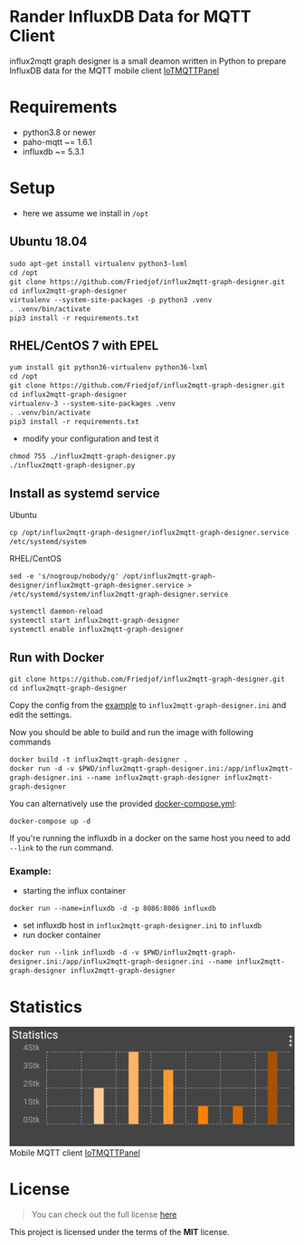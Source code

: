# Rander InfluxDB Data for MQTT Client

influx2mqtt graph designer is a small deamon written in Python
to prepare InfluxDB data for the MQTT mobile client [IoTMQTTPanel](https://play.google.com/store/apps/details?id=snr.lab.iotmqttpanel.prod)


# Requirements
* python3.8 or newer
* paho-mqtt ~= 1.6.1
* influxdb ~= 5.3.1

# Setup
* here we assume we install in ```/opt```

## Ubuntu 18.04
```
sudo apt-get install virtualenv python3-lxml
cd /opt
git clone https://github.com/Friedjof/influx2mqtt-graph-designer.git
cd influx2mqtt-graph-designer
virtualenv --system-site-packages -p python3 .venv
. .venv/bin/activate
pip3 install -r requirements.txt
```

## RHEL/CentOS 7 with EPEL
```
yum install git python36-virtualenv python36-lxml
cd /opt
git clone https://github.com/Friedjof/influx2mqtt-graph-designer.git
cd influx2mqtt-graph-designer
virtualenv-3 --system-site-packages .venv
. .venv/bin/activate
pip3 install -r requirements.txt
```

* modify your configuration and test it
```
chmod 755 ./influx2mqtt-graph-designer.py
./influx2mqtt-graph-designer.py
```

## Install as systemd service
Ubuntu
```
cp /opt/influx2mqtt-graph-designer/influx2mqtt-graph-designer.service /etc/systemd/system
```
RHEL/CentOS
```
sed -e 's/nogroup/nobody/g' /opt/influx2mqtt-graph-designer/influx2mqtt-graph-designer.service > /etc/systemd/system/influx2mqtt-graph-designer.service
```

```
systemctl daemon-reload
systemctl start influx2mqtt-graph-designer
systemctl enable influx2mqtt-graph-designer
```

## Run with Docker
```
git clone https://github.com/Friedjof/influx2mqtt-graph-designer.git
cd influx2mqtt-graph-designer
```

Copy the config from the [example](influx2mqtt-graph-designer.ini-sample) to ```influx2mqtt-graph-designer.ini``` and edit
the settings.

Now you should be able to build and run the image with following commands
```
docker build -t influx2mqtt-graph-designer .
docker run -d -v $PWD/influx2mqtt-graph-designer.ini:/app/influx2mqtt-graph-designer.ini --name influx2mqtt-graph-designer influx2mqtt-graph-designer
```

You can alternatively use the provided [docker-compose.yml](docker-compose.yml):
```
docker-compose up -d
```
If you're running the influxdb in a docker on the same host you need to add `--link` to the run command.

### Example:
* starting the influx container
```
docker run --name=influxdb -d -p 8086:8086 influxdb
```
* set influxdb host in `influx2mqtt-graph-designer.ini` to `influxdb`
* run docker container
```
docker run --link influxdb -d -v $PWD/influx2mqtt-graph-designer.ini:/app/influx2mqtt-graph-designer.ini --name influx2mqtt-graph-designer influx2mqtt-graph-designer
```

# Statistics
![Statistics](MQTT_Statistics.png)
Mobile MQTT client [IoTMQTTPanel](https://play.google.com/store/apps/details?id=snr.lab.iotmqttpanel.prod)

# License
>You can check out the full license [here](LICENSE.txt)

This project is licensed under the terms of the **MIT** license.
